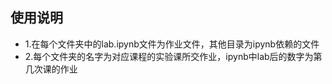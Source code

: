 ## 使用说明
- 1.在每个文件夹中的lab.ipynb文件为作业文件，其他目录为ipynb依赖的文件
- 2.每个文件夹的名字为对应课程的实验课所交作业，ipynb中lab后的数字为第几次课的作业
